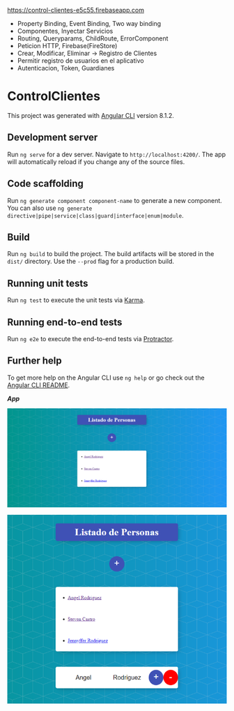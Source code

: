https://control-clientes-e5c55.firebaseapp.com

- Property Binding, Event Binding, Two way binding
- Componentes, Inyectar Servicios
- Routing, Queryparams, ChildRoute, ErrorComponent
- Peticion HTTP, Firebase(FireStore)
- Crear, Modificar, Eliminar -> Registro de Clientes
- Permitir registro de usuarios en el aplicativo
- Autenticacion, Token, Guardianes

# ControlClientes

This project was generated with [Angular CLI](https://github.com/angular/angular-cli) version 8.1.2.

## Development server

Run `ng serve` for a dev server. Navigate to `http://localhost:4200/`. The app will automatically reload if you change any of the source files.

## Code scaffolding

Run `ng generate component component-name` to generate a new component. You can also use `ng generate directive|pipe|service|class|guard|interface|enum|module`.

## Build

Run `ng build` to build the project. The build artifacts will be stored in the `dist/` directory. Use the `--prod` flag for a production build.

## Running unit tests

Run `ng test` to execute the unit tests via [Karma](https://karma-runner.github.io).

## Running end-to-end tests

Run `ng e2e` to execute the end-to-end tests via [Protractor](http://www.protractortest.org/).

## Further help

To get more help on the Angular CLI use `ng help` or go check out the [Angular CLI README](https://github.com/angular/angular-cli/blob/master/README.md).


***App***
<p align="center">
  <img src="https://github.com/llStrevensll/listado-personas-Angular/blob/master/images-git/listadopersonas1.PNG?raw=true" alt="listadopersonas1"/>
</p>

<p align="center">
  <img src="https://github.com/llStrevensll/listado-personas-Angular/blob/master/images-git/listadopersonas2.PNG?raw=true" alt="listadopersonas2"/>
</p>
